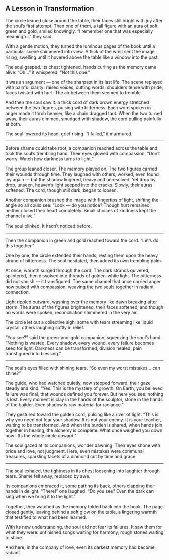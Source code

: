 ## A Lesson in Transformation

The circle leaned close around the table, their faces still bright with joy after the soul’s first attempt. Then one of them, a tall figure with an aura of soft green and gold, smiled knowingly. “I remember one that was especially meaningful,” they said.

With a gentle motion, they turned the luminous pages of the book until a particular scene shimmered into view. A flick of the wrist sent the image rising, swelling until it hovered above the table like a window into the past.

The soul gasped. Its chest tightened, hands curling as the memory came alive. “Oh…” it whispered. “Not this one.”

It was an argument — one of the sharpest in its last life. The scene replayed with painful clarity: raised voices, cutting words, shoulders tense with pride, faces twisted with hurt. The air between them seemed to tremble.

And then the soul saw it: a thick cord of dark brown energy stretched between the two figures, pulsing with bitterness. Each word spoken in anger made it throb heavier, like a chain dragged taut. When the two turned away, their auras dimmed, smudged with shadow, the cord pulling painfully at both.

The soul lowered its head, grief rising. “I failed,” it murmured.

---

Before shame could take root, a companion reached across the table and took the soul’s trembling hand. Their eyes glowed with compassion. “Don’t worry. Watch how darkness turns to light.”

The group leaned closer. The memory played on. The two figures carried their wounds through time. They laughed with others, worked, even found joy again — but the shadow lingered, heavy and unresolved. Yet drop by drop, unseen, heaven’s light seeped into the cracks. Slowly, their auras softened. The cord, though still dark, began to loosen.

Another companion brushed the image with fingertips of light, shifting the angle so all could see. “Look — do you notice? Though hurt remained, neither closed their heart completely. Small choices of kindness kept the channel alive.”

The soul blinked. It hadn’t noticed before.

---

Then the companion in green and gold reached toward the cord. “Let’s do this together.”

One by one, the circle extended their hands, resting them upon the heavy strand of bitterness. The soul hesitated, then added its own trembling palm.

At once, warmth surged through the cord. The dark strands quivered, splintered, then dissolved into threads of golden-white light. The bitterness did not vanish — it transfigured. The same channel that once carried anger now pulsed with compassion, weaving the two souls together in radiant connection.

Light rippled outward, washing over the memory like dawn breaking after storm. The auras of the figures brightened, their faces softened, and though no words were spoken, reconciliation shimmered in the very air.

The circle let out a collective sigh, some with tears streaming like liquid crystal, others laughing softly in relief.

“You see?” said the green-and-gold companion, squeezing the soul’s hand. “Nothing is wasted. Every shadow, every wound, every failure becomes seed for light. Darkness can be transformed, division healed, pain transfigured into blessing.”

---

The soul’s eyes filled with shining tears. “So even my worst mistakes… can shine?”

The guide, who had watched quietly, now stepped forward, their gaze steady and kind. “Yes. This is the mystery of growth. On Earth, you believed failure was final, that wounds defined you forever. But here you see: nothing is lost. Every moment is clay in the hands of the sculptor, stone in the hands of the builder. Even shadow is raw material for radiance.”

They gestured toward the golden cord, pulsing like a river of light. “This is why you need not fear your shadow. It is not your enemy. It is your teacher, waiting to be transformed. And when the burden is shared, when hands join together in healing, the alchemy is complete. What once weighed you down now lifts the whole circle upward.”

The soul gazed at its companions, wonder dawning. Their eyes shone with pride and love, not judgment. Here, even mistakes were communal treasures, sparkling facets of a diamond cut by time and grace.

---

The soul exhaled, the tightness in its chest loosening into laughter through tears. Shame fell away, replaced by awe.

Its companions embraced it, some patting its back, others clapping their hands in delight. “There!” one laughed. “Do you see? Even the dark can sing when we bring it to the light.”

Together, they watched as the memory folded back into the book. The page closed gently, leaving behind a soft glow on the table, a lingering warmth that testified to what had been learned.

With its new understanding, the soul did not fear its failures. It saw them for what they were: unfinished songs waiting for harmony, rough stones waiting to shine.

And here, in the company of love, even its darkest memory had become radiant.
